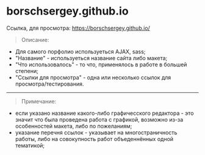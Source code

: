 ﻿# borschsergey.github.io

Ссылка, для просмотра:
https://borschsergey.github.io/

>Описание:
- Для самого порфолио используеться AJAX, sass;
- "Название" - используеться название сайта либо макета;
- "Что использовалось" - то что, применялось в работе в большей степени;
- "Ссылки для просмотра" - одна или несколько ссылок для просмотра/тестирования.

---

>Примечание:
- если указано название какого-либо графичесского редактора - это значит что была проведена работа с графикой, возможно из-за особенностей макета, либо по пожеланиям;
- указание перечня ссылок - указывает на многостраничность работы, либо на совокупность работ объеденнённых одной тематикой;